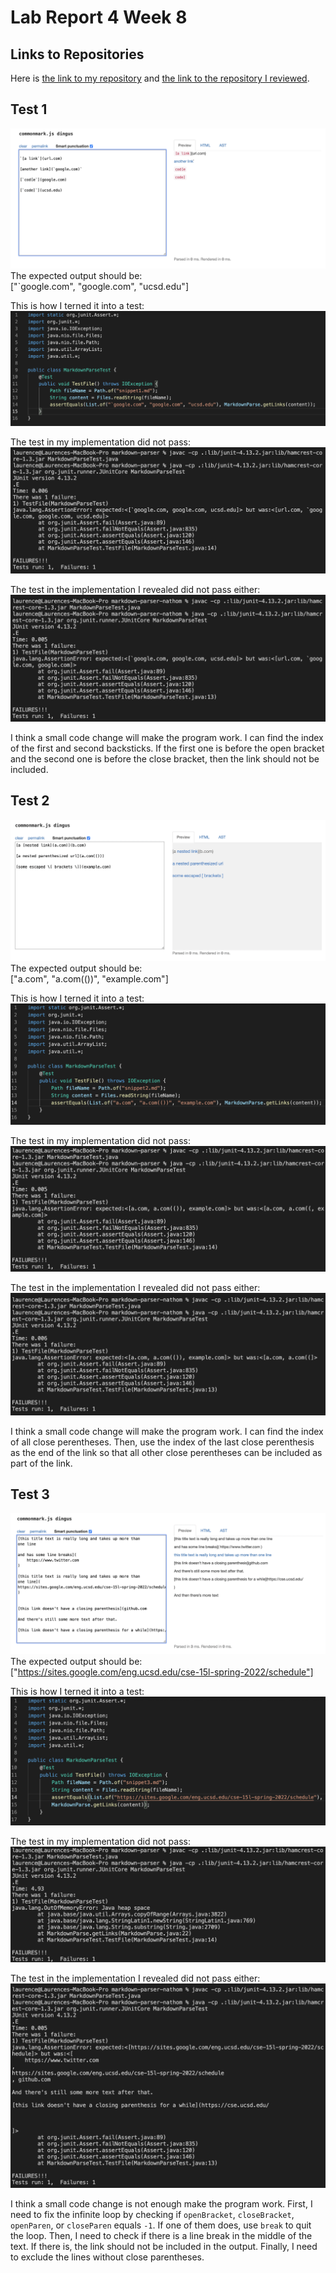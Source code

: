 # Lab Report 4 Week 8
## Links to Repositories
Here is [the link to my repository](https://github.com/yuy040/markdown-parser) and [the link to the repository I reviewed](https://github.com/nathom/markdown-parser).

## Test 1
![Test1](Test1.png)
The expected output should be:\
["`google.com", "google.com", "ucsd.edu"]

This is how I terned it into a test:
![Turned1](Turned1.png)

The test in my implementation did not pass:
![Test1.1](Test1.1.png)

The test in the implementation I revealed did not pass either:
![Test1.2](Test1.2.png)

I think a small code change will make the program work. I can find the index of the first and second backsticks. If the first one is before the open bracket and the second one is before the close bracket, then the link should not be included.

## Test 2
![Test2](Test2.png)
The expected output should be:\
["a.com", "a.com(())", "example.com"]

This is how I terned it into a test:
![Turned2](Turned2.png)

The test in my implementation did not pass:
![Test2.1](Test2.1.png)

The test in the implementation I revealed did not pass either:
![Test2.2](Test2.2.png)

I think a small code change will make the program work. I can find the index of all close perentheses. Then, use the index of the last close perenthesis as the end of the link so that all other close perentheses can be included as part of the link.

## Test 3
![Test3](Test3.png)
The expected output should be:\
["https://sites.google.com/eng.ucsd.edu/cse-15l-spring-2022/schedule"]

This is how I terned it into a test:
![Turned3](Turned3.png)

The test in my implementation did not pass:
![Test3.1](Test3.1.png)

The test in the implementation I revealed did not pass either:
![Test3.2](Test3.2.png)

I think a small code change is not enough make the program work. First, I need to fix the infinite loop by checking if `openBracket`, `closeBracket`, `openParen`, or `closeParen` equals `-1`. If one of them does, use `break` to quit the loop. Then, I need to check if there is a line break in the middle of the text. If there is, the link should not be included in the output. Finally, I need to exclude the lines without close parentheses.